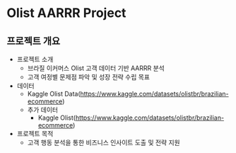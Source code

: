 # Olist AARRR Project

## 프로젝트 개요
- 프로젝트 소개
  - 브라질 이커머스 Olist 고객 데이터 기반 AARRR 분석
  - 고객 여정별 문제점 파악 및 성장 전략 수립 목표
- 데이터
  - Kaggle Olist Data(https://www.kaggle.com/datasets/olistbr/brazilian-ecommerce)
  - 추가 데이터
    - Kaggle Olist(https://www.kaggle.com/datasets/olistbr/brazilian-ecommerce)
- 프로젝트 목적
  - 고객 행동 분석을 통한 비즈니스 인사이트 도출 및 전략 지원
